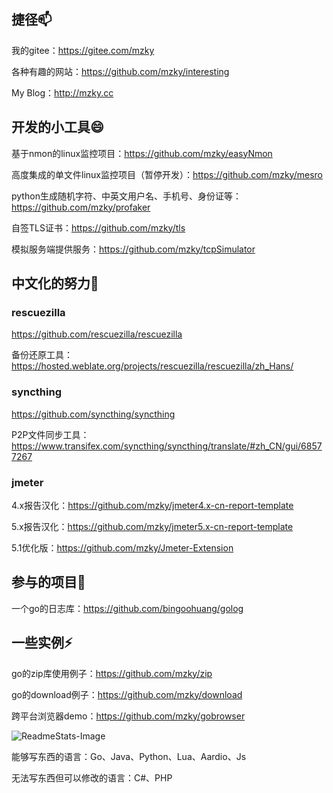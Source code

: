 ## 捷径📫

我的gitee：https://gitee.com/mzky

各种有趣的网站：https://github.com/mzky/interesting

My Blog：http://mzky.cc

## 开发的小工具😄

基于nmon的linux监控项目：https://github.com/mzky/easyNmon

高度集成的单文件linux监控项目（暂停开发）：https://github.com/mzky/mesro

python生成随机字符、中英文用户名、手机号、身份证等：https://github.com/mzky/profaker

自签TLS证书：https://github.com/mzky/tls

模拟服务端提供服务：https://github.com/mzky/tcpSimulator

## 中文化的努力🌱

### rescuezilla
https://github.com/rescuezilla/rescuezilla

备份还原工具：https://hosted.weblate.org/projects/rescuezilla/rescuezilla/zh_Hans/


### syncthing
https://github.com/syncthing/syncthing

P2P文件同步工具：https://www.transifex.com/syncthing/syncthing/translate/#zh_CN/gui/68577267 


### jmeter

4.x报告汉化：https://github.com/mzky/jmeter4.x-cn-report-template

5.x报告汉化：https://github.com/mzky/jmeter5.x-cn-report-template

5.1优化版：https://github.com/mzky/Jmeter-Extension

## 参与的项目👯

一个go的日志库：https://github.com/bingoohuang/golog


## 一些实例⚡

go的zip库使用例子：https://github.com/mzky/zip

go的download例子：https://github.com/mzky/download

跨平台浏览器demo：https://github.com/mzky/gobrowser



![ReadmeStats-Image](https://github-readme-stats.vercel.app/api/top-langs/?username=mzky&layout=compact)

能够写东西的语言：Go、Java、Python、Lua、Aardio、Js

无法写东西但可以修改的语言：C#、PHP

